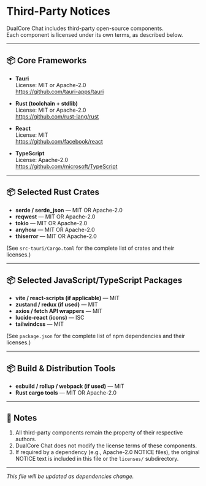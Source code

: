 # Third-Party Notices

DualCore Chat includes third-party open-source components.  
Each component is licensed under its own terms, as described below.  

---

## 📦 Core Frameworks

- **Tauri**  
  License: MIT or Apache-2.0  
  https://github.com/tauri-apps/tauri

- **Rust (toolchain + stdlib)**  
  License: MIT or Apache-2.0  
  https://github.com/rust-lang/rust

- **React**  
  License: MIT  
  https://github.com/facebook/react

- **TypeScript**  
  License: Apache-2.0  
  https://github.com/microsoft/TypeScript

---

## 📦 Selected Rust Crates

- **serde / serde_json** — MIT OR Apache-2.0  
- **reqwest** — MIT OR Apache-2.0  
- **tokio** — MIT OR Apache-2.0  
- **anyhow** — MIT OR Apache-2.0  
- **thiserror** — MIT OR Apache-2.0  

(See `src-tauri/Cargo.toml` for the complete list of crates and their licenses.)

---

## 📦 Selected JavaScript/TypeScript Packages

- **vite / react-scripts (if applicable)** — MIT  
- **zustand / redux (if used)** — MIT  
- **axios / fetch API wrappers** — MIT  
- **lucide-react (icons)** — ISC  
- **tailwindcss** — MIT  

(See `package.json` for the complete list of npm dependencies and their licenses.)

---

## 📦 Build & Distribution Tools

- **esbuild / rollup / webpack (if used)** — MIT  
- **Rust cargo tools** — MIT OR Apache-2.0  

---

## 📖 Notes

1. All third-party components remain the property of their respective authors.  
2. DualCore Chat does not modify the license terms of these components.  
3. If required by a dependency (e.g., Apache-2.0 NOTICE files), the original NOTICE text is included in this file or the `licenses/` subdirectory.  

---

*This file will be updated as dependencies change.*  

